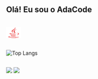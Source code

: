   ## Olá! Eu sou o AdaCode


<div style="display: inline_block"><br>
  <img aling="center" alt="ada-Java" height="30" width="40" src="https://raw.githubusercontent.com/devicons/devicon/master/icons/java/java-plain.svg">
</div>

  ##

![Top Langs](https://github-readme-stats-git-masterrstaa-rickstaa.vercel.app/api/top-langs/?username=AdaCode-two&layout=compact&bg_color=000&border_color=000000&title_color=800000&text_color=FFF)

  ##

<div>
  <a href = "mailto:rfelliphy.dev@gmail.com"><img src="https://img.shields.io/badge/-Gmail-000?style=for-the-badge&logo=gmail&logoColor=white" target="_blank"></a>
  <a href="https://www.linkedin.com/in/robson-felliphy-1065a4351/" target="_blank"><img src="https://img.shields.io/badge/-LinkedIn-000?style=for-the-badge&logo=linkedin&logoColor=white" target="_blank"></a>
  
</div>

